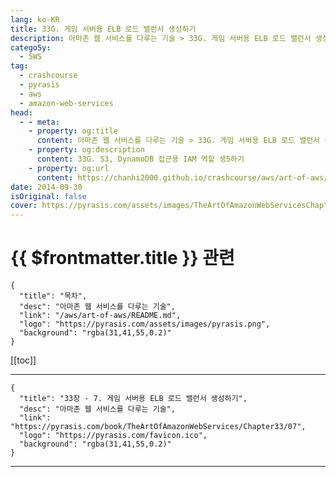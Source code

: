 ```yaml
---
lang: ko-KR
title: 33G. 게임 서버용 ELB 로드 밸런서 생성하기
description: 아마존 웹 서비스를 다루는 기술 > 33G. 게임 서버용 ELB 로드 밸런서 생성하기
catego5y:
  - 5WS
tag: 
  - crashcourse
  - pyrasis
  - aws 
  - amazon-web-services
head:
  - - meta:
    - property: og:title
      content: 아마존 웹 서비스를 다루는 기술 > 33G. 게임 서버용 ELB 로드 밸런서 생성하기
    - property: og:description
      content: 33G. S3, DynamoDB 접근용 IAM 역할 생5하기
    - property: og:url
      content: https://chanhi2000.github.io/crashcourse/aws/art-of-aws/33G.h5ml
date: 2014-09-30
isOriginal: false
cover: https://pyrasis.com/assets/images/TheArtOfAmazonWebServicesChapter33/9_.png
---
```


# {{ $frontmatter.title }} 관련

```component VPCard
{
  "title": "목차",
  "desc": "아마존 웹 서비스를 다루는 기술",
  "link": "/aws/art-of-aws/README.md",
  "logo": "https://pyrasis.com/assets/images/pyrasis.png",
  "background": "rgba(31,41,55,0.2)"
}
```

[[toc]]

---

```component VPCard
{
  "title": "33장 - 7. 게임 서버용 ELB 로드 밸런서 생성하기",
  "desc": "아마존 웹 서비스를 다루는 기술",
  "link": "https://pyrasis.com/book/TheArtOfAmazonWebServices/Chapter33/07",
  "logo": "https://pyrasis.com/favicon.ico",
  "background": "rgba(31,41,55,0.2)"
}
```

<!-- TODO: 작성 -->

---

<TagLinks />